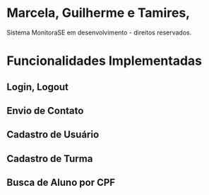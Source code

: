 <h1>Marcela, Guilherme e Tamires,</h1>

Sistema MonitoraSE em desenvolvimento - direitos reservados. 

# Funcionalidades Implementadas
## Login, Logout
## Envio de Contato
## Cadastro de Usuário
## Cadastro de Turma
## Busca de Aluno por CPF

